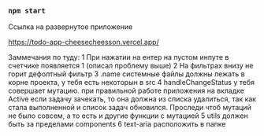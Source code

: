 ### `npm start`

Ссылка на развернутое приложение

https://todo-app-cheesecheesson.vercel.app/

Заммечания по туду:
1 При нажатии на ентер на пустом инпуте в счетчике появляется 1 (описал проблему выше)
2 На фильтрах внизу не горит дефолтный фильтр
3 .name системные файлы должны лежать в корне проекта, у тебя есть некоторын в src
4 handleChangeStatus у тебя совершает мутацию. при правильной работе приложения на вкладке Active если задачу зачекать, то она должна из списка удалиться, так как стала выполненной и список задач обновился. Проследи чтоб мутаций не было совсем, а то есть и другие функции с мутацией
5 utils должен быть за пределами components
6 text-aria расположить в папке
